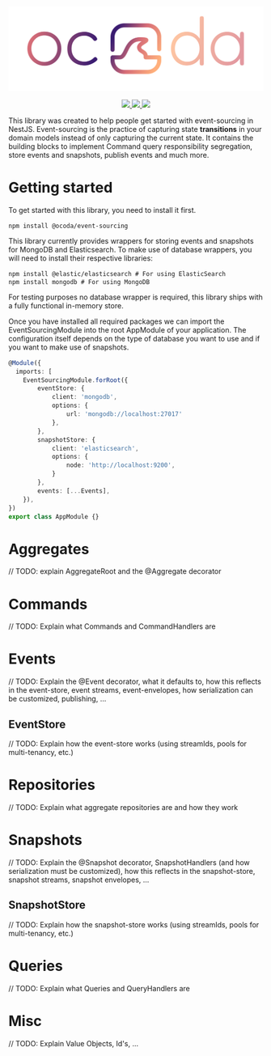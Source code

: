 <p align="center">
	<a href="http://ocoda.io/" target="blank"><img src="https://github.com/ocoda/.github/raw/master/assets/ocoda_logo_full_gradient.svg" width="600" alt="Ocoda Logo" /></a>
</p>

<p align="center">
	<a href="https://dl.circleci.com/status-badge/redirect/gh/ocoda/event-sourcing/tree/master">
		<img src="https://dl.circleci.com/status-badge/img/gh/ocoda/event-sourcing/tree/master.svg?style=shield&circle-token=a100516020508c3af55331a6000b671c6bc94f62">
	</a>
	<a href="https://codecov.io/gh/ocoda/event-sourcing">
		<img src="https://codecov.io/gh/ocoda/event-sourcing/branch/master/graph/badge.svg?token=D6BRXUY0J8">
	</a>
	<a href="https://github.com/ocoda/event-sourcing/blob/master/LICENSE.md">
		<img src="https://img.shields.io/badge/License-MIT-green.svg">
	</a>
</p>

This library was created to help people get started with event-sourcing in NestJS. Event-sourcing is the practice of capturing state **transitions** in your domain models instead of only capturing the current state. It contains the building blocks to implement Command query responsibility segregation, store events and snapshots, publish events and much more.

# Getting started
To get started with this library, you need to install it first.
```
npm install @ocoda/event-sourcing
```
This library currently provides wrappers for storing events and snapshots for MongoDB and Elasticsearch. To make use of database wrappers, you will need to install their respective libraries:
```
npm install @elastic/elasticsearch # For using ElasticSearch
npm install mongodb # For using MongoDB
```
For testing purposes no database wrapper is required, this library ships with a fully functional in-memory store.

Once you have installed all required packages we can import the EventSourcingModule into the root AppModule of your application. The configuration itself depends on the type of database you want to use and if you want to make use of snapshots.
```typescript
@Module({
  imports: [
    EventSourcingModule.forRoot({
		eventStore: {
			client: 'mongodb',
			options: { 
				url: 'mongodb://localhost:27017' 
			},
		},
		snapshotStore: {
			client: 'elasticsearch',
			options: {
				node: 'http://localhost:9200',
			}
		},
		events: [...Events],
    }),
})
export class AppModule {}
```

# Aggregates
// TODO: explain AggregateRoot and the @Aggregate decorator

# Commands
// TODO: Explain what Commands and CommandHandlers are

# Events
// TODO: Explain the @Event decorator, what it defaults to, how this reflects in the event-store, event streams, event-envelopes, how serialization can be customized, publishing, ...

## EventStore
// TODO: Explain how the event-store works (using streamIds, pools for multi-tenancy, etc.)

# Repositories
// TODO: Explain what aggregate repositories are and how they work

# Snapshots
// TODO: Explain the @Snapshot decorator, SnapshotHandlers (and how serialization must be customized), how this reflects in the snapshot-store, snapshot streams, snapshot envelopes, ...

## SnapshotStore
// TODO: Explain how the snapshot-store works (using streamIds, pools for multi-tenancy, etc.)

# Queries
// TODO: Explain what Queries and QueryHandlers are

# Misc
// TODO: Explain Value Objects, Id's, ...
